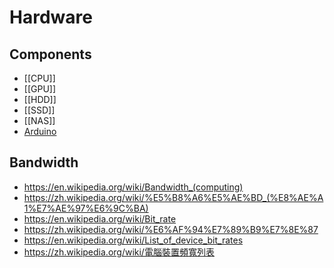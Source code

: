 # Hardware


## Components

- [[CPU]]
- [[GPU]]
- [[HDD]]
- [[SSD]]
- [[NAS]]
- [Arduino](https://www.arduino.cc/)


## Bandwidth

- https://en.wikipedia.org/wiki/Bandwidth_(computing)
- https://zh.wikipedia.org/wiki/%E5%B8%A6%E5%AE%BD_(%E8%AE%A1%E7%AE%97%E6%9C%BA)
- https://en.wikipedia.org/wiki/Bit_rate
- https://zh.wikipedia.org/wiki/%E6%AF%94%E7%89%B9%E7%8E%87
- https://en.wikipedia.org/wiki/List_of_device_bit_rates
- https://zh.wikipedia.org/wiki/電腦裝置頻寬列表
